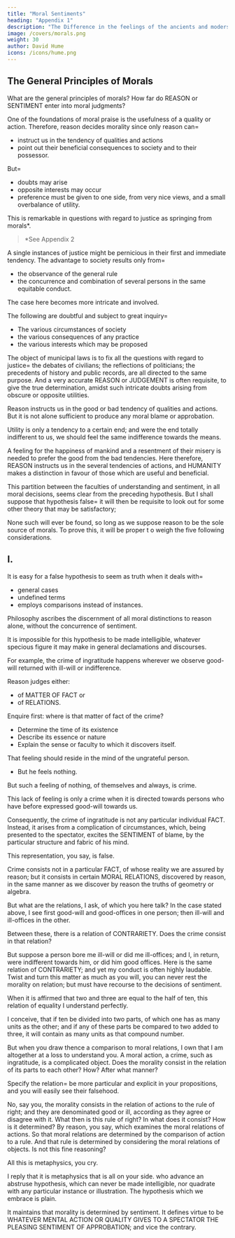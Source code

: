 ```yaml
---
title: "Moral Sentiments"
heading: "Appendix 1"
description: "The Difference in the feelings of the ancients and modersn lead to their differences in eloquence"
image: /covers/morals.png
weight: 30
author: David Hume
icons: /icons/hume.png
--- 
```



<!-- date        = "2022-01-31" -->



## The General Principles of Morals

What are the general principles of morals? How far do REASON or SENTIMENT enter into moral judgments?

One of the foundations of moral praise is the usefulness of a quality or action. Therefore, reason decides morality since only reason can= 
- instruct us in the tendency of qualities and actions
- point out their beneficial consequences to society and to their possessor. 

<!-- In many cases this is an affair liable to great controversy=  -->

But= 
- doubts may arise
- opposite interests may occur
- preference must be given to one side, from very nice views, and a small overbalance of utility. 

This is remarkable in questions with regard to justice as springing from morals*. 

> *See Appendix 2



<!-- Were every single instance of justice, like that of benevolence, useful to society; this would be a more simple state of the case, and seldom liable to great controversy. But as -->

A single instances of justice might be pernicious in their first and immediate tendency. The advantage to society results only from= 
- the observance of the general rule
- the concurrence and combination of several persons in the same equitable conduct.

The case here becomes more intricate and involved. 

The following are doubtful and subject to great inquiry= 
- The various circumstances of society
- the various consequences of any practice
- the various interests which may be proposed 

The object of municipal laws is to fix all the questions with regard to justice=  the debates of civilians; the reflections of politicians; the precedents of history and public records, are all directed to the same purpose. And a very accurate REASON or JUDGEMENT is often requisite, to give the true determination, amidst such intricate doubts arising from obscure or opposite utilities.

Reason <!-- , when fully assisted and improved, be --> instructs us in the good or bad tendency of qualities and actions. But it is not alone sufficient to produce any moral blame or approbation. 

Utility is only a tendency to a certain end; and were the end totally indifferent to us, we should feel the same indifference towards the means. 

A feeling for the happiness of mankind and a resentment of their misery is needed to prefer the good from the bad tendencies. <!-- This SENTIMENT can be no other than , and a ; since these are the different ends which virtue and vice have a tendency to promote. --> Here therefore, REASON instructs us in the several tendencies of actions, and HUMANITY makes a distinction in favour of those which are useful and beneficial.

This partition between the faculties of understanding and sentiment, in all moral decisions, seems clear from the preceding hypothesis. But I shall suppose that hypothesis false=  it will then be requisite to look out for some other theory that may be satisfactory; 

None such will ever be found, so long as we suppose reason to be the sole source of morals. To prove this, it will be proper t o weigh the five following considerations.


## I. 

It is easy for a false hypothesis to seem as truth when it deals with= 
- general cases
- undefined terms
- employs comparisons instead of instances. 

<!-- This is particularly remarkable in that  -->

Philosophy ascribes the discernment of all moral distinctions to reason alone, without the concurrence of sentiment. 

It is impossible for this hypothesis to be made intelligible, whatever specious figure it may make in general declamations and discourses. 



For example, the crime of ingratitude happens wherever we observe good-will returned with ill-will or indifference. <!-- , with ill-offices or neglect on the other=  anatomize all these circumstances, and examine, by your reason alone, in what consists the demerit or blame. You never will come to any issue or conclusion. -->

Reason judges either:
- of MATTER OF FACT or
- of RELATIONS. 

Enquire first: where is that matter of fact of the crime?
- Determine the time of its existence
- Describe its essence or nature
- Explain the sense or faculty to which it discovers itself. 

That feeling should reside in the mind of the ungrateful person. 
<!-- He must, therefore, feel it, and be conscious of it.  -->
- But he feels nothing. 

 <!-- is there, except the passion of ill-will or absolute indifference.  -->

But such a feeling of nothing, of themselves and always, is crime.  
<!-- You cannot say that these, , and in all circumstances, are crimes.  -->

This lack of feeling is only a crime when it is directed towards persons who have before expressed good-will towards us. 

Consequently, the crime of ingratitude is not any particular individual FACT. Instead, it arises from a complication of circumstances, which, being presented to the spectator, excites the SENTIMENT of blame, by the particular structure and fabric of his mind.

This representation, you say, is false. 

Crime consists not in a particular FACT, of whose reality we are assured by reason; but it consists in certain MORAL RELATIONS, discovered by reason, in the same manner as we discover by reason the truths of geometry or algebra. 

But what are the relations, I ask, of which you here talk? In the case stated above, I see first good-will and good-offices in one person; then ill-will and ill-offices in the other. 

Between these, there is a relation of CONTRARIETY. Does the crime consist in that relation? 

But suppose a person bore me ill-will or did me ill-offices; and I, in return, were indifferent towards him, or did him good offices. Here is the same relation of CONTRARIETY; and yet my conduct is often highly laudable. Twist and turn this matter as much as you will, you can never rest the morality on relation; but must have recourse to the decisions of sentiment.

When it is affirmed that two and three are equal to the half of ten, this relation of equality I understand perfectly.

I conceive, that if ten be divided into two parts, of which one has as many units as the other; and if any of these parts be compared to two added to three, it will contain as many units as that compound number.

But when you draw thence a comparison to moral relations, I own that I am altogether at a loss to understand you. A moral action, a crime, such as ingratitude, is a complicated object. Does the morality consist in the relation of its parts to each other? How? After what manner? 

Specify the relation=  be more particular and explicit in your propositions, and you will easily see their falsehood.

No, say you, the morality consists in the relation of actions to the rule of right; and they are denominated good or ill, according as they agree or disagree with it. What then is this rule of right? In what does it consist? How is it determined? By reason, you say, which examines the moral relations of actions. So that moral relations are determined by the comparison of action to a rule. And that rule is determined by considering the moral relations of objects. Is not this fine reasoning?

All this is metaphysics, you cry.

<!-- That is enough; there needs nothing more to give a strong presumption of falsehood. Yes, reply I, here are -->

I reply that it is metaphysics that is all on your side. who advance an abstruse hypothesis, which can never be made intelligible, nor quadrate with any particular instance or illustration. The hypothesis which we embrace is plain.

It maintains that morality is determined by sentiment. It defines virtue to be WHATEVER MENTAL ACTION OR QUALITY GIVES TO A SPECTATOR THE PLEASING SENTIMENT OF APPROBATION; and vice the contrary.

